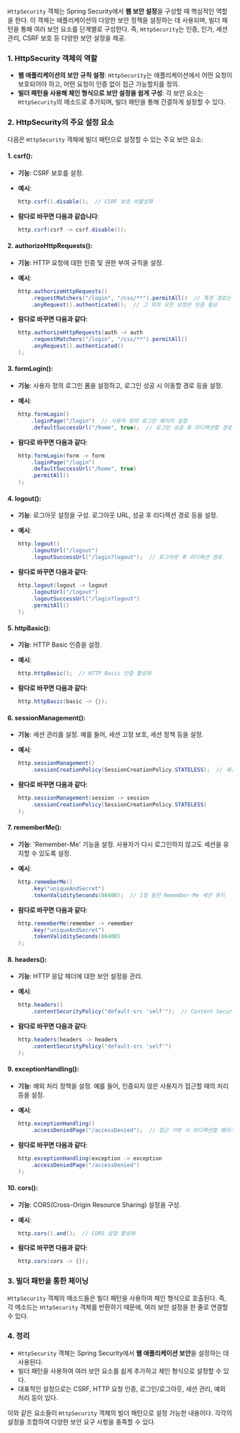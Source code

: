 
`HttpSecurity` 객체는 Spring Security에서 **웹 보안 설정**을 구성할 때 핵심적인 역할을 한다. 이 객체는 애플리케이션의 다양한 보안 정책을 설정하는 데 사용되며, 빌더 패턴을 통해 여러 보안 요소를 단계별로 구성한다. 즉, `HttpSecurity`는 인증, 인가, 세션 관리, CSRF 보호 등 다양한 보안 설정을 제공.

### 1. **HttpSecurity 객체의 역할**
- **웹 애플리케이션의 보안 규칙 설정**: `HttpSecurity`는 애플리케이션에서 어떤 요청이 보호되어야 하고, 어떤 요청이 인증 없이 접근 가능할지를 정의.
- **빌더 패턴을 사용해 체인 형식으로 보안 설정을 쉽게 구성**: 각 보안 요소는 `HttpSecurity`의 메소드로 추가되며, 빌더 패턴을 통해 간결하게 설정할 수 있다.

### 2. **HttpSecurity의 주요 설정 요소**
다음은 `HttpSecurity` 객체에 빌더 패턴으로 설정할 수 있는 주요 보안 요소:

#### 1. **csrf()**:
- **기능**: CSRF 보호를 설정.
- **예시**:
  ```java
  http.csrf().disable();  // CSRF 보호 비활성화
  ```

- **람다로 바꾸면 다음과 같습니다**:
  ```java
  http.csrf(csrf -> csrf.disable());
  ```

#### 2. **authorizeHttpRequests()**:
- **기능**: HTTP 요청에 대한 인증 및 권한 부여 규칙을 설정.
- **예시**:
  ```java
  http.authorizeHttpRequests()
      .requestMatchers("/login", "/css/**").permitAll()  // 특정 경로는 인증 없이 접근 가능
      .anyRequest().authenticated();  // 그 외의 모든 요청은 인증 필요
  ```

- **람다로 바꾸면 다음과 같다**:
  ```java
  http.authorizeHttpRequests(auth -> auth
      .requestMatchers("/login", "/css/**").permitAll()
      .anyRequest().authenticated()
  );
  ```

#### 3. **formLogin()**:
- **기능**: 사용자 정의 로그인 폼을 설정하고, 로그인 성공 시 이동할 경로 등을 설정.
- **예시**:
  ```java
  http.formLogin()
      .loginPage("/login")  // 사용자 정의 로그인 페이지 설정
      .defaultSuccessUrl("/home", true);  // 로그인 성공 후 리디렉션할 경로
  ```

- **람다로 바꾸면 다음과 같다**:
  ```java
  http.formLogin(form -> form
      .loginPage("/login")
      .defaultSuccessUrl("/home", true)
      .permitAll()
  );
  ```

#### 4. **logout()**:
- **기능**: 로그아웃 설정을 구성. 로그아웃 URL, 성공 후 리디렉션 경로 등을 설정.
- **예시**:
  ```java
  http.logout()
      .logoutUrl("/logout")
      .logoutSuccessUrl("/login?logout");  // 로그아웃 후 리디렉션 경로
  ```

- **람다로 바꾸면 다음과 같다**:
  ```java
  http.logout(logout -> logout
      .logoutUrl("/logout")
      .logoutSuccessUrl("/login?logout")
      .permitAll()
  );
  ```

#### 5. **httpBasic()**:
- **기능**: HTTP Basic 인증을 설정.
- **예시**:
  ```java
  http.httpBasic();  // HTTP Basic 인증 활성화
  ```

- **람다로 바꾸면 다음과 같다**:
  ```java
  http.httpBasic(basic -> {});
  ```

#### 6. **sessionManagement()**:
- **기능**: 세션 관리를 설정. 예를 들어, 세션 고정 보호, 세션 정책 등을 설정.
- **예시**:
  ```java
  http.sessionManagement()
      .sessionCreationPolicy(SessionCreationPolicy.STATELESS);  // 세션을 만들지 않고, stateless 방식으로 인증 처리
  ```

- **람다로 바꾸면 다음과 같다**:
  ```java
  http.sessionManagement(session -> session
      .sessionCreationPolicy(SessionCreationPolicy.STATELESS)
  );
  ```

#### 7. **rememberMe()**:
- **기능**: 'Remember-Me' 기능을 설정. 사용자가 다시 로그인하지 않고도 세션을 유지할 수 있도록 설정.
- **예시**:
  ```java
  http.rememberMe()
      .key("uniqueAndSecret")
      .tokenValiditySeconds(86400);  // 1일 동안 Remember-Me 세션 유지
  ```

- **람다로 바꾸면 다음과 같다**:
  ```java
  http.rememberMe(remember -> remember
      .key("uniqueAndSecret")
      .tokenValiditySeconds(86400)
  );
  ```

#### 8. **headers()**:
- **기능**: HTTP 응답 헤더에 대한 보안 설정을 관리.
- **예시**:
  ```java
  http.headers()
      .contentSecurityPolicy("default-src 'self'");  // Content Security Policy 설정
  ```

- **람다로 바꾸면 다음과 같다**:
  ```java
  http.headers(headers -> headers
      .contentSecurityPolicy("default-src 'self'")
  );
  ```

#### 9. **exceptionHandling()**:
- **기능**: 예외 처리 정책을 설정. 예를 들어, 인증되지 않은 사용자가 접근할 때의 처리 등을 설정.
- **예시**:
  ```java
  http.exceptionHandling()
      .accessDeniedPage("/accessDenied");  // 접근 거부 시 리디렉션할 페이지 설정
  ```

- **람다로 바꾸면 다음과 같다**:
  ```java
  http.exceptionHandling(exception -> exception
      .accessDeniedPage("/accessDenied")
  );
  ```

#### 10. **cors()**:
- **기능**: CORS(Cross-Origin Resource Sharing) 설정을 구성.
- **예시**:
  ```java
  http.cors().and();  // CORS 설정 활성화
  ```

- **람다로 바꾸면 다음과 같다**:
  ```java
  http.cors(cors -> {});
  ```

### 3. **빌더 패턴을 통한 체이닝**
`HttpSecurity` 객체의 메소드들은 빌더 패턴을 사용하여 체인 형식으로 호출된다. 즉, 각 메소드는 `HttpSecurity` 객체를 반환하기 때문에, 여러 보안 설정을 한 줄로 연결할 수 있다.

### 4. **정리**
- `HttpSecurity` 객체는 Spring Security에서 **웹 애플리케이션 보안**을 설정하는 데 사용된다.
- 빌더 패턴을 사용하여 여러 보안 요소를 쉽게 추가하고 체인 형식으로 설정할 수 있다.
- 대표적인 설정으로는 CSRF, HTTP 요청 인증, 로그인/로그아웃, 세션 관리, 예외 처리 등이 있다.

이와 같은 요소들이 `HttpSecurity` 객체의 빌더 패턴으로 설정 가능한 내용이다. 각각의 설정을 조합하여 다양한 보안 요구 사항을 충족할 수 있다.